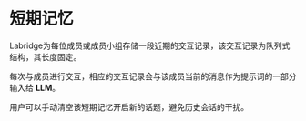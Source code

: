 # 短期记忆

Labridge为每位成员或成员小组存储一段近期的交互记录，该交互记录为队列式结构，其长度固定。

每次与成员进行交互，相应的交互记录会与该成员当前的消息作为提示词的一部分输入给 **LLM**。

用户可以手动清空该短期记忆开启新的话题，避免历史会话的干扰。


